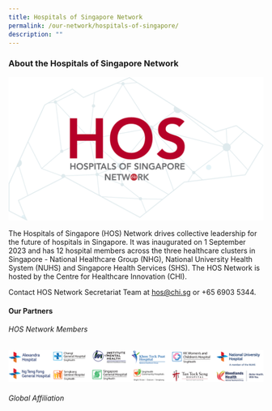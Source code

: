 ```yaml
---
title: Hospitals of Singapore Network
permalink: /our-network/hospitals-of-singapore/
description: ""
---
```

### About the Hospitals of Singapore Network 
 
 ![](/images/hos_high%20res%20logo.png)

The Hospitals of Singapore (HOS) Network drives collective leadership for the future of hospitals in Singapore. It was inaugurated on 1 September 2023 and has 12 hospital members across the three healthcare clusters in Singapore - National Healthcare Group (NHG), National University Health System (NUHS) and Singapore Health Services (SHS). The HOS Network is hosted by the Centre for Healthcare Innovation (CHI).

Contact HOS Network Secretariat Team at [hos@chi.sg](mailto:hos@chi.sg) or +65 6903 5344.

#### Our Partners
###### HOS Network Members
![](/images/hos%20network%20members.png)

###### Global Affiliation
